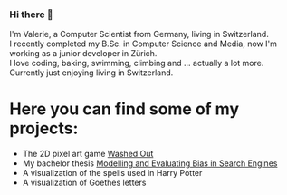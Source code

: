 ### Hi there 🍓 

I'm Valerie, a Computer Scientist from Germany, living in Switzerland.  
I recently completed my B.Sc. in Computer Science and Media, now I'm working as a junior developer in Zürich.   
I love coding, baking, swimming, climbing and ... actually a lot more. Currently just enjoying living in Switzerland.

# Here you can find some of my projects:

- The 2D pixel art game [Washed Out](https://washedout.itch.io/washed-out)
- My bachelor thesis [Modelling and Evaluating Bias in Search Engines](https://webis.de/for-students/completed-theses.html#lemuth_2021)
- A visualization of the spells used in Harry Potter
- A visualization of Goethes letters

<!--
**Val3r1e/Val3r1e** is a ✨ _special_ ✨ repository because its `README.md` (this file) appears on your GitHub profile.

Here are some ideas to get you started:

- 🔭 I’m currently working on ...
- 🌱 I’m currently learning ...
- 👯 I’m looking to collaborate on ...
- 🤔 I’m looking for help with ...
- 💬 Ask me about ...
- 📫 How to reach me: ...
- 😄 Pronouns: ...
- ⚡ Fun fact: ...
-->
